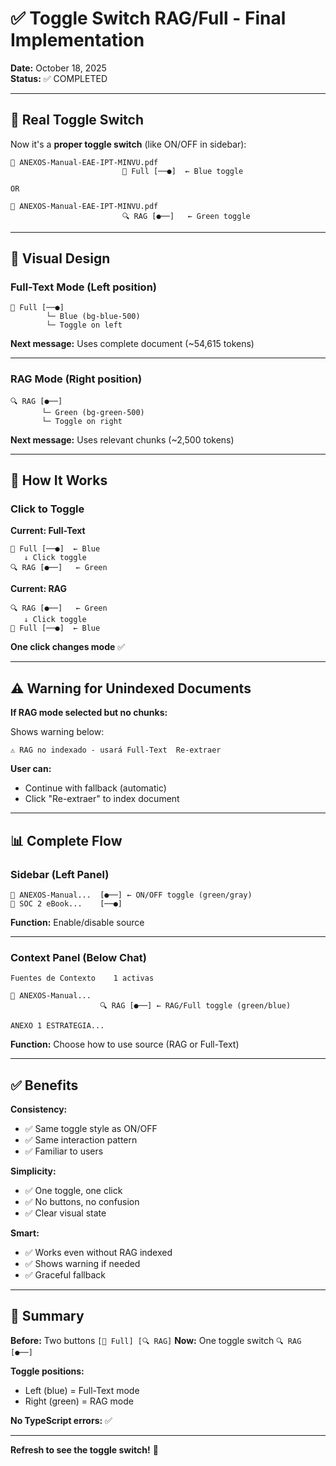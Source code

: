# ✅ Toggle Switch RAG/Full - Final Implementation

**Date:** October 18, 2025  
**Status:** ✅ COMPLETED

---

## 🎯 Real Toggle Switch

Now it's a **proper toggle switch** (like ON/OFF in sidebar):

```
📄 ANEXOS-Manual-EAE-IPT-MINVU.pdf
                         📝 Full [──●]  ← Blue toggle
                         
OR

📄 ANEXOS-Manual-EAE-IPT-MINVU.pdf
                         🔍 RAG [●──]   ← Green toggle
```

---

## 🎨 Visual Design

### Full-Text Mode (Left position)

```
📝 Full [──●]
        └─ Blue (bg-blue-500)
        └─ Toggle on left
```

**Next message:** Uses complete document (~54,615 tokens)

---

### RAG Mode (Right position)

```
🔍 RAG [●──]
       └─ Green (bg-green-500)
       └─ Toggle on right
```

**Next message:** Uses relevant chunks (~2,500 tokens)

---

## 🔄 How It Works

### Click to Toggle

**Current: Full-Text**
```
📝 Full [──●]  ← Blue
   ↓ Click toggle
🔍 RAG [●──]   ← Green
```

**Current: RAG**
```
🔍 RAG [●──]   ← Green
   ↓ Click toggle
📝 Full [──●]  ← Blue
```

**One click changes mode** ✅

---

## ⚠️ Warning for Unindexed Documents

**If RAG mode selected but no chunks:**

Shows warning below:
```
⚠️ RAG no indexado - usará Full-Text  Re-extraer
```

**User can:**
- Continue with fallback (automatic)
- Click "Re-extraer" to index document

---

## 📊 Complete Flow

### Sidebar (Left Panel)

```
📄 ANEXOS-Manual...  [●──] ← ON/OFF toggle (green/gray)
📄 SOC 2 eBook...    [──●]
```

**Function:** Enable/disable source

---

### Context Panel (Below Chat)

```
Fuentes de Contexto    1 activas

📄 ANEXOS-Manual...
                    🔍 RAG [●──] ← RAG/Full toggle (green/blue)
                    
ANEXO 1 ESTRATEGIA...
```

**Function:** Choose how to use source (RAG or Full-Text)

---

## ✅ Benefits

**Consistency:**
- ✅ Same toggle style as ON/OFF
- ✅ Same interaction pattern
- ✅ Familiar to users

**Simplicity:**
- ✅ One toggle, one click
- ✅ No buttons, no confusion
- ✅ Clear visual state

**Smart:**
- ✅ Works even without RAG indexed
- ✅ Shows warning if needed
- ✅ Graceful fallback

---

## 🎯 Summary

**Before:** Two buttons `[📝 Full] [🔍 RAG]`
**Now:** One toggle switch `🔍 RAG [●──]`

**Toggle positions:**
- Left (blue) = Full-Text mode
- Right (green) = RAG mode

**No TypeScript errors:** ✅

---

**Refresh to see the toggle switch!** 🔄











